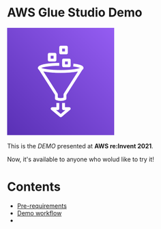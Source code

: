 # AWS Glue Studio Demo

![AWS Glue Studio Demo - Cover](assets/images/01-cover-aws-glue.png)

This is the *DEMO* presented at **AWS re:Invent 2021**.

Now, it's available to anyone who wolud like to try it!

# Contents

- <a href="/contents/pre-requirements.md" target="_blank">Pre-requirements</a>
- <a href="/contents/demo-workflow.md" target="_blank">Demo workflow</a>
- 
